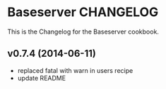 Baseserver CHANGELOG
====================
This is the Changelog for the Baseserver cookbook.


v0.7.4 (2014-06-11)
-------------------
- replaced fatal with warn in users recipe
- update README
